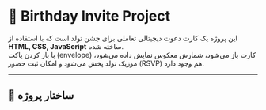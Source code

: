 # 🎉 Birthday Invite Project

این پروژه یک کارت دعوت دیجیتالی تعاملی برای جشن تولد است که با استفاده از **HTML, CSS, JavaScript** ساخته شده.  
با باز کردن پاکت (envelope) کارت باز می‌شود، شمارش معکوس نمایش داده می‌شود، موزیک تولد پخش می‌شود و امکان ثبت حضور (RSVP) هم وجود دارد.  

---

## 📂 ساختار پروژه

